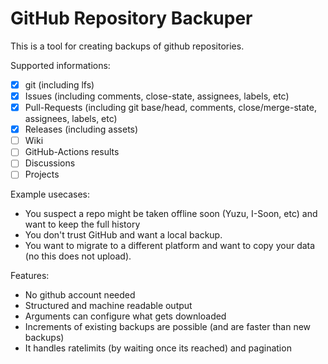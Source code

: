 # GitHub Repository Backuper

This is a tool for creating backups of github repositories.

Supported informations:

* [x] git (including lfs)
* [x] Issues (including comments, close-state, assignees, labels, etc)
* [x] Pull-Requests (including git base/head, comments, close/merge-state, assignees, labels, etc)
* [x] Releases (including assets)
* [ ] Wiki
* [ ] GitHub-Actions results
* [ ] Discussions
* [ ] Projects

Example usecases:

* You suspect a repo might be taken offline soon (Yuzu, I-Soon, etc) and want to keep the full history
* You don't trust GitHub and want a local backup.
* You want to migrate to a different platform and want to copy your data (no this does not upload).

Features:

* No github account needed
* Structured and machine readable output
* Arguments can configure what gets downloaded
* Increments of existing backups are possible (and are faster than new backups)
* It handles ratelimits (by waiting once its reached) and pagination
